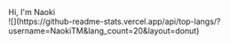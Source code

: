 <div style="font-family: font-family: 'Courier New', Courier, monospace;">
Hi, I'm Naoki
</div>
![](https://github-readme-stats.vercel.app/api/top-langs/?username=NaokiTM&lang_count=20&layout=donut)

